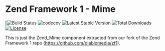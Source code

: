 Zend Framework 1 - Mime
============================
[![Build Status](https://github.com/diablomedia/zf1-mime/workflows/Build/badge.svg)
[![codecov](https://codecov.io/gh/diablomedia/zf1-mime/branch/master/graph/badge.svg)](https://codecov.io/gh/diablomedia/zf1-mime)
[![Latest Stable Version](https://poser.pugx.org/diablomedia/zendframework1-mime/v/stable)](https://packagist.org/packages/diablomedia/zendframework1-mime)
[![Total Downloads](https://poser.pugx.org/diablomedia/zendframework1-mime/downloads)](https://packagist.org/packages/diablomedia/zendframework1-mime)
[![License](https://poser.pugx.org/diablomedia/zendframework1-mime/license)](https://packagist.org/packages/diablomedia/zendframework1-mime)

This is just the Zend_Mime component extracted from our fork of the Zend Framework 1 repo (https://github.com/diablomedia/zf1).
